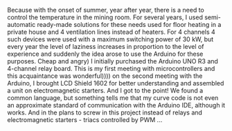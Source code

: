 Because with the onset of summer, year after year, there is a need to control the temperature in the mining room. For several years, I used semi-automatic ready-made solutions for these needs used for floor heating in a private house and 4 ventilation lines instead of heaters. For 4 channels 4 such devices were used with a maximum switching power of 30 kW, but every year the level of laziness increases in proportion to the level of experience and suddenly the idea arose to use the Arduino for these purposes. Cheap and angry) I initially purchased the Arduino UNO R3 and 4-channel relay board. This is my first meeting with microcontrollers and this acquaintance was wonderful)))) on the second meeting with the Arduino, I brought LCD Shield 1602 for better understanding and assembled a unit on electromagnetic starters. And I got to the point! We found a common language, but something tells me that my curve code is not even an approximate standard of communication with the Arduino IDE, although it works. And in the plans to screw in this project instead of relays and electromagnetic starters - triacs controlled by PWM ...
